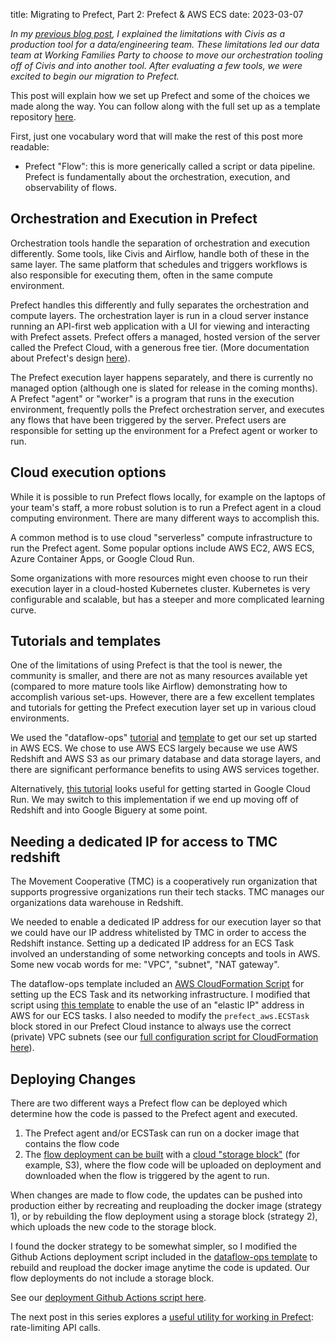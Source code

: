 title: Migrating to Prefect, Part 2: Prefect & AWS ECS
date: 2023-03-07

*In my [previous blog post]({filename}/sharing/prefect_1.md), I explained the limitations with Civis
as a production tool for a data/engineering team. These limitations
led our data team at Working Families Party to choose to move our
orchestration tooling off of Civis and into another tool. After
evaluating a few tools, we were excited to begin our migration to
Prefect.*

This post will explain how we set up Prefect and some of the choices
we made along the way. You can follow along with the full set up as a
template repository [here](https://github.com/austinweisgrau/prefect-ecs-template).

First, just one vocabulary word that will make the rest of this post
more readable:

- Prefect "Flow": this is more generically called a script or data
  pipeline. Prefect is fundamentally about the orchestration,
  execution, and observability of flows.

## Orchestration and Execution in Prefect

Orchestration tools handle the separation of orchestration and
execution differently. Some tools, like Civis and Airflow, handle both
of these in the same layer. The same platform that schedules and
triggers workflows is also responsible for executing them, often in
the same compute environment.

Prefect handles this differently and fully separates the
orchestration and compute layers. The orchestration layer is run in a
cloud server instance running an API-first web application with a UI for
viewing and interacting with Prefect assets. Prefect offers a managed,
hosted version of the server called the Prefect Cloud, with a
generous free tier. (More documentation about Prefect's design [here](https://www.prefect.io/why-prefect/hybrid-model/)).

The Prefect execution layer happens separately, and there is currently
no managed option (although one is slated for release in the coming
months). A Prefect "agent" or "worker" is a program that runs in
the execution environment, frequently polls the Prefect orchestration
server, and executes any flows that have been triggered by the
server. Prefect users are responsible for setting up the environment
for a Prefect agent or worker to run.

## Cloud execution options

While it is possible to run Prefect flows locally, for example on the
laptops of your team's staff, a more robust solution is to run a
Prefect agent in a cloud computing environment. There are many
different ways to accomplish this.

A common method is to use cloud "serverless" compute infrastructure to
run the Prefect agent. Some popular options include AWS EC2, AWS ECS,
Azure Container Apps, or Google Cloud Run.

Some organizations with more resources might even choose to run their
execution layer in a cloud-hosted Kubernetes cluster. Kubernetes is
very configurable and scalable, but has a steeper and more complicated
learning curve.

## Tutorials and templates

One of the limitations of using Prefect is that the tool is newer,
the community is smaller, and there are not as many resources
available yet (compared to more mature tools like Airflow)
demonstrating how to accomplish various set-ups. However, there are a
few excellent templates and tutorials for getting the Prefect execution
layer set up in various cloud environments.

We used the "dataflow-ops" [tutorial](https://towardsdatascience.com/prefect-aws-ecs-fargate-github-actions-make-serverless-dataflows-as-easy-as-py-f6025335effc) and [template](https://github.com/anna-geller/dataflow-ops) to get our set up
started in AWS ECS. We chose to use AWS ECS largely because we use AWS
Redshift and AWS S3 as our primary database and data storage layers,
and there are significant performance benefits to using AWS services
together.

Alternatively, [this tutorial](https://medium.com/@nwosupaul141/serverless-deployment-of-a-prefect-data-pipeline-on-google-cloud-run-8c48765f2480) looks useful for getting started in Google
Cloud Run. We may switch to this implementation if we end up moving
off of Redshift and into Google Biguery at some point.

## Needing a dedicated IP for access to TMC redshift

The Movement Cooperative (TMC) is a cooperatively run organization
that supports progressive organizations run their tech stacks. TMC
manages our organizations data warehouse in Redshift.

We needed to enable a dedicated IP address for our execution
layer so that we could have our IP address whitelisted by TMC in order
to access the Redshift instance. Setting up a dedicated IP address for
an ECS Task involved an understanding of some networking concepts and
tools in AWS. Some new vocab words for me: "VPC", "subnet", "NAT
gateway".

The dataflow-ops template included an [AWS CloudFormation Script](https://github.com/anna-geller/dataflow-ops/blob/main/infrastructure/ecs_cluster_prefect_agent.yml) for
setting up the ECS Task and its networking infrastructure. I modified
that script using [this template](https://gist.github.com/jbesw/f9401b4c52a7446ef1bb71ceea8cc3e8) to enable the use of an "elastic IP"
address in AWS for our ECS tasks. I also needed to modify the
`prefect_aws.ECSTask` block stored in our Prefect Cloud instance to
always use the correct (private) VPC subnets (see our [full
configuration script for CloudFormation here](https://github.com/austinweisgrau/prefect-ecs-template/blob/main/infrastructure/ecs_cluster_prefect_agent.yml)). 


## Deploying Changes

There are two different ways a Prefect flow can be deployed which
determine how the code is passed to the Prefect agent and
executed.

1. The Prefect agent and/or ECSTask can run on a docker image that
   contains the flow code
2. The [flow deployment can be built](https://docs.prefect.io/concepts/deployments/#deployment-build-options) with a [cloud "storage block"](https://docs.prefect.io/concepts/deployments/#block-identifiers) (for
   example, S3), where the flow code will be uploaded on deployment
   and downloaded when the flow is triggered by the agent to run.
   
When changes are made to flow code, the updates can be pushed into
production either by recreating and reuploading the docker image
(strategy 1), or by rebuilding the flow deployment using a storage
block (strategy 2), which uploads the new code to the storage block.

I found the docker strategy to be somewhat simpler, so I modified the
Github Actions deployment script included in the [dataflow-ops template](https://github.com/anna-geller/dataflow-ops/blob/main/.github/workflows/main.yaml)
to rebuild and reupload the docker image anytime the code is
updated. Our flow deployments do not include a storage block.

See our [deployment Github Actions script here](https://github.com/austinweisgrau/Prefect-ecs-template/blob/main/.github/workflows/main.yaml).

The next post in this series explores a [useful utility for working in Prefect]({filename}/sharing/prefect_concurrent.md): rate-limiting API calls. 
